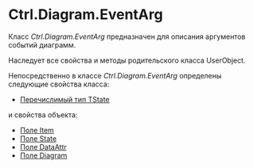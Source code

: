 ﻿---
Title: Класс EventArg
Link: .Ctrl.Diagram.EventArg
---

# Ctrl.Diagram.EventArg

Класс *Ctrl.Diagram.EventArg* предназначен для описания аргументов событий диаграмм.

Наследует все свойства и методы родительского класса UserObject.

Непосредственно в классе *Ctrl.Diagram.EventArg* определены следующие свойства класса:
* [Перечислимый тип TState](TState)

и свойства объекта:
* [Поле Item](Item)
* [Поле State](State)
* [Поле DataAttr](DataAttr)
* [Поле Diagram](Diagram)